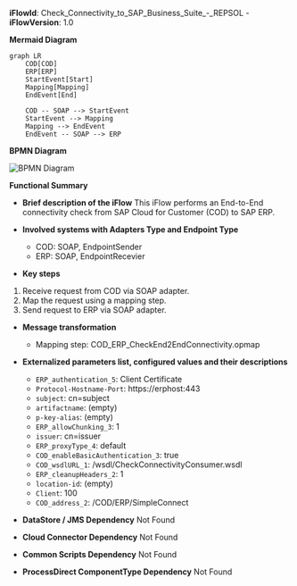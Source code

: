 **iFlowId**: Check_Connectivity_to_SAP_Business_Suite_-_REPSOL - **iFlowVersion**: 1.0

**Mermaid Diagram**
```mermaid
graph LR
    COD[COD]
    ERP[ERP]
    StartEvent[Start]
    Mapping[Mapping]
    EndEvent[End]

    COD -- SOAP --> StartEvent
    StartEvent --> Mapping
    Mapping --> EndEvent
    EndEvent -- SOAP --> ERP
```
**BPMN Diagram**

![BPMN Diagram](./Check_Connectivity_to_SAP_Business_Suite_-_REPSOL-1.0.4.png "BPMN Diagram")

**Functional Summary**
- **Brief description of the iFlow**
This iFlow performs an End-to-End connectivity check from SAP Cloud for Customer (COD) to SAP ERP.

- **Involved systems with Adapters Type and Endpoint Type**
    - COD: SOAP, EndpointSender
    - ERP: SOAP, EndpointRecevier

- **Key steps**
1. Receive request from COD via SOAP adapter.
2. Map the request using a mapping step.
3. Send request to ERP via SOAP adapter.

- **Message transformation**
    - Mapping step: COD_ERP_CheckEnd2EndConnectivity.opmap

- **Externalized parameters list, configured values and their descriptions**
    - `ERP_authentication_5`: Client Certificate
    - `Protocol-Hostname-Port`: https\://erphost\:443
    - `subject`: cn\=subject
    - `artifactname`: (empty)
    - `p-key-alias`: (empty)
    - `ERP_allowChunking_3`: 1
    - `issuer`: cn\=issuer
    - `ERP_proxyType_4`: default
    - `COD_enableBasicAuthentication_3`: true
    - `COD_wsdlURL_1`: /wsdl/CheckConnectivityConsumer.wsdl
    - `ERP_cleanupHeaders_2`: 1
    - `location-id`: (empty)
    - `Client`: 100
    - `COD_address_2`: /COD/ERP/SimpleConnect

- **DataStore / JMS Dependency**
Not Found

- **Cloud Connector Dependency**
Not Found

- **Common Scripts Dependency**
Not Found

- **ProcessDirect ComponentType Dependency**
Not Found